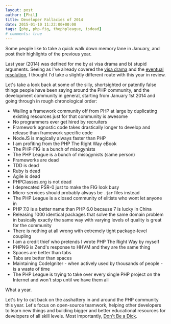 ```yaml
---
layout: post
author: [Phil]
title: Developer Fallacies of 2014
date: 2015-01-10 11:22:00+00:00
tags: [php, php-fig, thephpleague, isdead]
# comments: true
---
```


Some people like to take a quick walk down memory lane in January, and post their highlights of the previous year.

Last year (2014) was defined for me by a) visa drama and b) stupid arguments. Seeing as I've already covered the [visa drama](/personal/2014/11/15/alien-status-extraordinary-again/) and the [eventual resolution](/personal/2014/08/04/i-was-an-extraordinary-alien-for-a-week/), I thought I'd take a slightly different route with this year in review.

Let's take a look back at some of the silly, shortsighted or patently false things people have been saying around the PHP community, and the development community in general, starting from January 1st 2014 and going through in rough chronological order:

* Walling a framework community off from PHP at large by duplicating existing resources just for that community is awesome
* No programmers ever get hired by recruiters
* Framework agnostic code takes drastically longer to develop and release than framework specific code
* NodeJS is magically always faster than PHP
* I am profiting from the PHP The Right Way eBook
* The PHP-FIG is a bunch of misogynists 
* The PHP League is a bunch of misogynists (same person)
* Frameworks are dead
* TDD is dead
* Ruby is dead
* Agile is dead
* PHPClasses.org is not dead
* I deprecated PSR-0 just to make the FIG look busy
* Micro-services should probably always be `.jar` files instead
* The PHP League is a closed community of elitists who wont let anyone in
* PHP 7.0 is a better name than PHP 6.0 because 7 is lucky in China
* Releasing 1000 identical packages that solve the same domain problem in basically exactly the same way with varying levels of quality is great for the community
* There is nothing at all wrong with extremely tight package-level coupling
* I am a credit thief who pretends I wrote PHP The Right Way by myself
* PHPNG is Zend's response to HHVM and they are the same thing
* Spaces are better than tabs
* Tabs are better than spaces
* Maintaining CodeIgniter - when actively used by thousands of people - is a waste of time
* The PHP League is trying to take over every single PHP project on the Internet and won't stop until we have them all

What a year.

Let's try to cut back on the asshattery in and around the PHP community this year. Let's focus on open-source teamwork, helping other developers to learn new things and building bigger and better educational resources for developers of all skill levels. Most importantly, [Don't Be a Dick](http://dbad-license.org).

